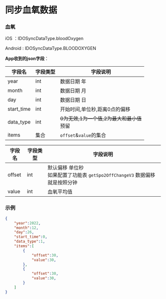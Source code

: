 # 同步血氧数据

### 血氧

iOS ：IDOSyncDataType.bloodOxygen

Android : IDOSyncDataType.BLOODOXYGEN

**App收到的json字段**：

| 字段名     | 字段类型 | 字段说明                                        |
| ---------- | -------- | ----------------------------------------------- |
| year       | int      | 数据日期 年                                     |
| month      | int      | 数据日期 月                                     |
| day        | int      | 数据日期 日                                     |
| start_time | int      | 开始时间,单位秒,距离0点的偏移                   |
| data_type  | int      | ~~0为无效,1为一个值,2为最大和最小值~~<br />预留 |
| items      | 集合     | `offset`&`value`的集合                          |

| 字段名 | 字段类型 | 字段说明                                                     |
| ------ | -------- | ------------------------------------------------------------ |
| offset | int      | 默认偏移 单位秒 <br/>如果配置了功能表 `getSpo2OffChangeV3` 数据偏移就是按照分钟 |
| value  | int      | 血氧平均值                                                   |

### 示例

```json
{
    "year":2022,
    "month":12,
    "day":26,
    "start_time":0,
    "data_type":1,
    "items":[
        {
            "offset":30,
            "value":30,
        },
        {
            "offset":30,
            "value":30,
        }
    ]
}
```


